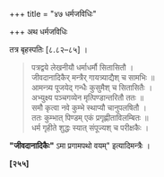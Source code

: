 +++
title = "४७ धर्मजविधिः"

+++
अथ धर्मजविधिः

तत्र बृहस्पतिः [८.८२–८५] ।

> पत्रद्वये लेखनीयौ धर्माधर्मौ सितासितौ ।  
> जीवदानादिकैर् मन्त्रैर् गायत्र्याद्यैश् च सामभिः ॥  
> आमन्त्र्य पूजयेद् गन्धैः कुसुमैश् च सितासितैः ।  
> अभ्युक्ष्य पञ्चगव्येन मृत्पिण्डान्तरितौ ततः ॥  
> समौ कृत्वा नवे कुम्भे स्थाप्यौ चानुपलषितौ ।  
> ततः कुम्भात् पिण्डम् एकं प्रगृह्णीताविलम्बितः ॥  
> धर्म गृहीते शुद्धः स्यात् संपूज्यश् च परीक्षकैः ।

**"जीवदानादिकैः"** ऽमा प्रगामपथो वयम्" इत्यादिमन्त्रैः ।

**[२५५]**
